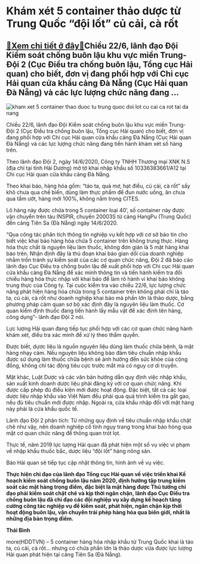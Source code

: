 Khám xét 5 container thảo dược từ Trung Quốc “đội lốt” củ cải, cà rốt
=====================================================================

[:gift:Xem chi tiết ở đây:gift:](https://hddtvn.com/kham-xet-5-container-thao-duoc-tu-trung-quoc-doi-lot-cu-cai-ca-rot/)Chiều 22/6, lãnh đạo Đội Kiểm soát chống buôn lậu khu vực miền Trung- Đội 2 (Cục Điều tra chống buôn lậu, Tổng cục Hải quan) cho biết, đơn vị đang phối hợp với Chi cục Hải quan cửa khẩu cảng Đà Nẵng (Cục Hải quan Đà Nẵng) và các lực lượng chức năng đang …
---------------------------------------------------------------------------------------------------------------------------------------------------------------------------------------------------------------------------------------------------------------





![kham xet 5 container thao duoc tu trung quoc doi lot cu cai ca rot tai da nang](https://haiquanonline.com.vn/stores/news_dataimages/binhht/062020/22/14/in_article/4533_e2f7c93ae524a6439abbf158b1c0518a.jpg?rt=20200622145730 "Khám xét 5 container thảo dược từ Trung Quốc “đội lốt” củ cải, cà rốt ")



Chiều 22/6, lãnh đạo Đội Kiểm soát chống buôn lậu khu vực miền Trung- Đội 2 (Cục Điều tra chống buôn lậu, Tổng cục Hải quan) cho biết, đơn vị đang phối hợp với Chi cục Hải quan cửa khẩu cảng Đà Nẵng (Cục Hải quan Đà Nẵng) và các lực lượng chức năng đang tiến hành khám xét số hàng trên.


Theo lãnh đạo Đội 2, ngày 14/6/2020, Công ty TNHH Thương mại XNK N.S (địa chỉ tại tỉnh Hải Dương) mở tờ khai nhập khẩu số 10336383661/A12 tại Chi cục Hải quan cửa khẩu cảng Đà Nẵng.


Theo khai báo, hàng hóa gồm: “táo ta, quả mơ, hạt điều, củ cải, cà rốt” sấy khô chưa qua chế biến, dùng làm thực phẩm để đun nước uống, ăn chưa qua tẩm ướt, hàng mới 100%, không nằm trong CITES.


Lô hàng này được chứa trong 5 container loại 40’, số container này được vận chuyển trên tàu INSPIR, chuyến 20003S từ cảng HangPu (Trung Quốc) đến cảng Tiên Sa (Đà Nẵng) ngày 14/6/2020.


“Qua công tác phân tích thông tin nghiệp vụ kết hợp với cơ sở báo tin cho biết việc khai báo hàng hóa chứa 5 container trên không trung thực. Hàng hóa thực chất là nguyên liệu làm thuốc, không đơn giản là 5 mặt hàng khai báo trên. Nhận định đây là thủ đoạn khai báo gian dối của doanh nghiệp nhằm trốn tránh sự kiểm soát của các cơ quan chức năng, Đội 2 đã báo cáo lãnh đạo Cục Điều tra chống buôn lậu đề xuất phối hợp với Chi cục Hải quan cửa khẩu cảng Đà Nẵng để xác minh thông tin và tiến hành kiểm tra đối chiếu hàng hóa thực nhập với khai báo để làm rõ hành vi khai báo không trung thực của Công ty. Tại cuộc kiểm tra vào chiều 22/6, lực lượng chức năng phát hiện hàng hóa chứa trong 5 container trên không phải chỉ là táo ta, củ cải, cà rốt như doanh nghiệp khai báo mà phần lớn là thảo dược, bằng phương pháp cảm quan sơ bộ xác định đây là nguyên liệu làm thuốc. Cơ quan kiểm định thuốc đang tiến hành lấy mẫu vật để xác định tên hàng, công dụng”- lãnh đạo Đội 2 nói.


Lực lượng Hải quan đang tiếp tục phối hợp với các cơ quan chức năng hành khám xét, điều tra xác minh để xử lý theo thẩm quyền.


Được biết, dựơc liệu là nguồn nguyên liệu dùng làm thuốc chữa bệnh, là mặt hàng nhạy cảm. Nếu nguyên liệu không bảo đảm tiêu chuẩn nhập khẩu được sử dụng làm thuốc chữa bệnh sẽ ảnh hưởng đến sức khỏe của cộng đồng, không chỉ tác động tiêu cực trước mắt mà có nguy cơ di truyền.


Mặt khác, Luật Dược và các văn bản hướng dẫn quy định việc nhập khẩu, sản xuất kinh doanh dược liệu phải đăng ký với cơ quan chức năng. Khi được cấp phép đủ điều kiện mới được hoạt động. Đặc biệt, tất cả các loại dược liệu nhập khẩu vào Việt Nam đều phải qua quá trình kiểm tra gắt gao, nếu đủ tiêu chuẩn mới được nhập. Ngoài ra, cửa khẩu nhập đối với mặt hàng này phải là cửa khẩu quốc tế.


Lãnh đạo Đội 2 phân tích: Từ những quy định về tiêu chuẩn nhập khẩu chặt chẽ như vậy, nên doanh nghiệp cố tình ngụy trang trong khai báo hòng qua mặt cơ quan chức năng để thông quan trót lọt.


Thực tế, năm 2019 lực lượng Hải quan đã phát hiện một số vụ việc vi phạm về nhập khẩu thuốc bắc, dược liệu “đội lốt” hàng nông sản.


Báo Hải quan sẽ tiếp tục cập nhật thông tin, hình ảnh về vụ việc.





**Thực hiện chỉ đạo của lãnh đạo Tổng cục Hải quan về việc triển khai Kế hoạch kiểm soát chống buôn lậu năm 2020, định hướng tập trung kiểm soát các mặt hàng trọng điểm, đặc biệt là mặt hàng được Thủ tướng chỉ đạo phải kiểm soát chặt chẽ và kịp thời ngăn chặn, lãnh đạo Cục Điều tra chống buôn lậu đã chỉ đạo các đội nghiệp vụ xây dựng kế hoạch tăng cường công tác nghiệp vụ để kiểm soát, phát hiện, ngăn chặn kịp thời hoạt động buôn lậu, vận chuyển trái phép hàng hóa qua biên giới, nhất là những địa bàn trọng điểm.**




**Thái Bình**



more(HDDTVN) – 5 container hàng hóa nhập khẩu từ Trung Quốc khai là táo ta, củ cải, cà rốt… nhưng có chứa phần lớn là thảo dược vừa được lực lượng Hải quan phát hiện tại cảng Tiên Sa (Đà Nẵng).

